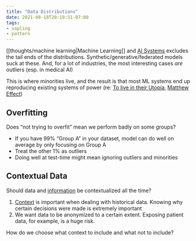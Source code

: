 ```yaml
---
title: "Data Distributions"
date: 2021-08-18T20:19:51-07:00
tags:
- sapling
- pattern
---
```


[[thoughts/machine learning|Machine Learning]] and [AI Systems](posts/agi.md) excludes the tail ends of the distributions. Synthetic/generative/federated models suck at these. And, for a lot of industries, the most interesting cases *are* outliers (esp. in medical AI)

This is where minorities live, and the result is that most ML systems end up reproducing existing systems of power (re: [To live in their Utopia](thoughts/To%20Live%20in%20their%20Utopia.md), [Matthew Effect](thoughts/Matthew%20Effect.md))

## Overfitting
Does “not trying to overfit” mean we perform badly on some groups?
- If you have 99% “Group A” in your dataset, model can do well on average by only focusing on Group A
- Treat the other 1% as outliers
- Doing well at test-time might mean ignoring outliers and minorities

## Contextual Data
Should data and [information](thoughts/information.md) be contextualized all the time?

1. [Context](thoughts/context.md) is important when dealing with historical data. Knowing why certain decisions were made is extremely important
2. We want data to be anonymized to a certain extent. Exposing patient data, for example, is a huge risk.

How do we choose what context to include and what not to include?